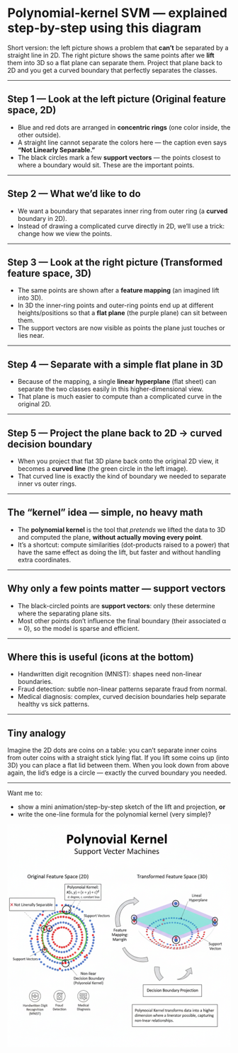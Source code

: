 # Polynomial-kernel SVM — explained step-by-step using this diagram

Short version: the left picture shows a problem that **can’t** be separated by a straight line in 2D. The right picture shows the same points after we **lift** them into 3D so a flat plane can separate them. Project that plane back to 2D and you get a curved boundary that perfectly separates the classes.

---

## Step 1 — Look at the **left** picture (Original feature space, 2D)

* Blue and red dots are arranged in **concentric rings** (one color inside, the other outside).
* A straight line cannot separate the colors here — the caption even says **“Not Linearly Separable.”**
* The black circles mark a few **support vectors** — the points closest to where a boundary would sit. These are the important points.

---

## Step 2 — What we’d like to do

* We want a boundary that separates inner ring from outer ring (a **curved** boundary in 2D).
* Instead of drawing a complicated curve directly in 2D, we’ll use a trick: change how we view the points.

---

## Step 3 — Look at the **right** picture (Transformed feature space, 3D)

* The same points are shown after a **feature mapping** (an imagined lift into 3D).
* In 3D the inner-ring points and outer-ring points end up at different heights/positions so that a **flat plane** (the purple plane) can sit between them.
* The support vectors are now visible as points the plane just touches or lies near.

---

## Step 4 — Separate with a simple flat plane in 3D

* Because of the mapping, a single **linear hyperplane** (flat sheet) can separate the two classes easily in this higher-dimensional view.
* That plane is much easier to compute than a complicated curve in the original 2D.

---

## Step 5 — Project the plane back to 2D → curved decision boundary

* When you project that flat 3D plane back onto the original 2D view, it becomes a **curved line** (the green circle in the left image).
* That curved line is exactly the kind of boundary we needed to separate inner vs outer rings.

---

## The “kernel” idea — simple, no heavy math

* The **polynomial kernel** is the tool that *pretends* we lifted the data to 3D and computed the plane, **without actually moving every point**.
* It’s a shortcut: compute similarities (dot-products raised to a power) that have the same effect as doing the lift, but faster and without handling extra coordinates.

---

## Why only a few points matter — support vectors

* The black-circled points are **support vectors**: only these determine where the separating plane sits.
* Most other points don’t influence the final boundary (their associated α = 0), so the model is sparse and efficient.

---

## Where this is useful (icons at the bottom)

* Handwritten digit recognition (MNIST): shapes need non-linear boundaries.
* Fraud detection: subtle non-linear patterns separate fraud from normal.
* Medical diagnosis: complex, curved decision boundaries help separate healthy vs sick patterns.

---

## Tiny analogy

Imagine the 2D dots are coins on a table: you can’t separate inner coins from outer coins with a straight stick lying flat. If you lift some coins up (into 3D) you can place a flat lid between them. When you look down from above again, the lid’s edge is a circle — exactly the curved boundary you needed.

---

Want me to:

* show a mini animation/step-by-step sketch of the lift and projection, **or**
* write the one-line formula for the polynomial kernel (very simple)?


![Polynomial-kernel SVM](https://github.com/KishoreRam-M/Machine-Learing/blob/53ab5b755f507e73b695a159d69e13c6072469ea/SVM/Kernals/Gemini_Generated_Image_pnbw6vpnbw6vpnbw.png)
